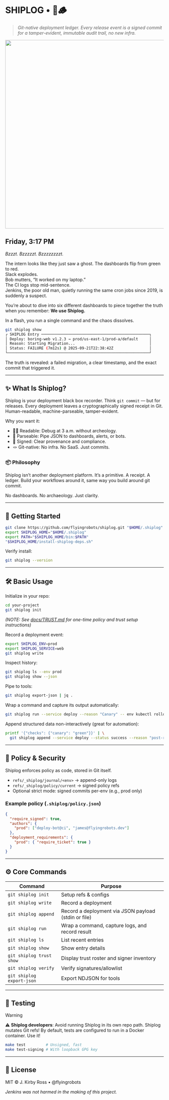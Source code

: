 # SHIPLOG • 🚢🪵
> _Git-native deployment ledger. Every release event is a signed commit for a tamper-evident, immutable audit trail, no new infra._

<p align="center">
<img src="https://repository-images.githubusercontent.com/1060619650/5194fe70-a78c-4c2d-85d9-b43e8beb8717" width="600" />
</p>

## Friday, 3:17 PM

*Bzzzt. Bzzzzzt. Bzzzzzzzzt.*

The intern looks like they just saw a ghost.
The dashboards flip from green to red.  
Slack explodes.  
Bob mutters, “It worked on my laptop.”  
The CI logs stop mid-sentence.  
Jenkins, the poor old man, quietly running the same cron jobs since 2019, is suddenly a suspect. 

You’re about to dive into six different dashboards to piece together the truth when you remember: **We use Shiplog.**

In a flash, you run a single command and the chaos dissolves. 

```bash
git shiplog show
┌ SHIPLOG Entry ────────────────────────────────────────────────┐
│ Deploy: boring-web v1.2.3 → prod/us-east-1/prod-a/default     │
│ Reason: Starting Migration...                                 │
│ Status: FAILURE (7m12s) @ 2025-09-21T22:38:42Z                │
└───────────────────────────────────────────────────────────────┘
```

The truth is revealed: a failed migration, a clear timestamp, and the exact commit that triggered it.

---

## ✨ What Is Shiplog?

Shiplog is your deployment black box recorder. Think `git commit` — but for releases. Every deployment leaves a cryptographically signed receipt in Git. Human-readable, machine-parseable, tamper-evident.

Why you want it:

- 🧑‍💻 Readable: Debug at 3 a.m. without archeology.
- 🤖 Parseable: Pipe JSON to dashboards, alerts, or bots.
- 🔏 Signed: Clear provenance and compliance.
- 🪢 Git-native: No infra. No SaaS. Just commits.

### 📦 Philosophy

Shiplog isn’t another deployment platform.
It’s a primitive. A receipt. A ledger.
Build your workflows around it, same way you build around git commit.

No dashboards. No archaeology. Just clarity.

---

## 🚀 Getting Started

```bash
git clone https://github.com/flyingrobots/shiplog.git "$HOME/.shiplog"
export SHIPLOG_HOME="$HOME/.shiplog"
export PATH="$SHIPLOG_HOME/bin:$PATH"
"$SHIPLOG_HOME/install-shiplog-deps.sh"
```

Verify install:

```bash
git shiplog --version
```

---

## 🛠️ Basic Usage

Initialize in your repo:

```bash
cd your-project
git shiplog init
```

*(NOTE: See [docs/TRUST.md](docs/TRUST.md) for one-time policy and trust setup instructions)*

Record a deployment event:

```bash
export SHIPLOG_ENV=prod
export SHIPLOG_SERVICE=web
git shiplog write
```

Inspect history:

```bash
git shiplog ls --env prod
git shiplog show --json
```

Pipe to tools:

```bash
git shiplog export-json | jq .
```

Wrap a command and capture its output automatically:

```bash
git shiplog run --service deploy --reason "Canary" -- env kubectl rollout status deploy/web
```

Append structured data non-interactively (great for automation):

```bash
printf '{"checks": {"canary": "green"}}' | \
  git shiplog append --service deploy --status success --reason "post-release smoke" --json -
```

---

## 🔐 Policy & Security

Shiplog enforces policy as code, stored in Git itself.

- `refs/_shiplog/journal/<env>` → append-only logs
- `refs/_shiplog/policy/current` → signed policy refs
- Optional strict mode: signed commits per-env (e.g., prod only)

### Example policy (`.shiplog/policy.json`)

```json
{
  "require_signed": true,
  "authors": {
    "prod": ["deploy-bot@ci", "james@flyingrobots.dev"]
  },
  "deployment_requirements": {
    "prod": { "require_ticket": true }
  }
}
```

---

## ⚙️ Core Commands

| Command |	Purpose |
|---------|---------|
| `git shiplog init` |	Setup refs & configs |
| `git shiplog write` |	Record a deployment |
| `git shiplog append` |	Record a deployment via JSON payload (stdin or file) |
| `git shiplog run` |	Wrap a command, capture logs, and record result |
| `git shiplog ls` |	List recent entries |
| `git shiplog show` |	Show entry details |
| `git shiplog trust show` |	Display trust roster and signer inventory |
| `git shiplog verify` |	Verify signatures/allowlist |
| `git shiplog export-json` |	Export NDJSON for tools |

---

## 🧪 Testing

> [!WARNING]
> ⚠️ **Shiplog developers**: Avoid running Shiplog in its own repo path. Shiplog mutates Git refs! By default, tests are configured to run in a Docker container. Use it!

```bash
make test         # Unsigned, fast
make test-signing # With loopback GPG key
```

---

## 📜 License

MIT © J. Kirby Ross • @flyingrobots

*Jenkins was not harmed in the making of this project.*
